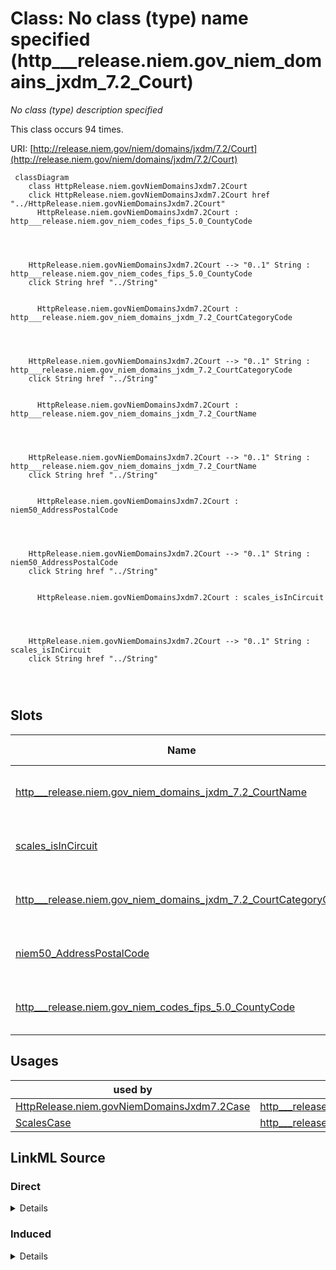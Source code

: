 

# Class: No class (type) name specified (http___release.niem.gov_niem_domains_jxdm_7.2_Court)


_No class (type) description specified_






This class occurs 94 times.


URI: [http://release.niem.gov/niem/domains/jxdm/7.2/Court](http://release.niem.gov/niem/domains/jxdm/7.2/Court)






```mermaid
 classDiagram
    class HttpRelease.niem.govNiemDomainsJxdm7.2Court
    click HttpRelease.niem.govNiemDomainsJxdm7.2Court href "../HttpRelease.niem.govNiemDomainsJxdm7.2Court"
      HttpRelease.niem.govNiemDomainsJxdm7.2Court : http___release.niem.gov_niem_codes_fips_5.0_CountyCode
        
          
    
    
    HttpRelease.niem.govNiemDomainsJxdm7.2Court --> "0..1" String : http___release.niem.gov_niem_codes_fips_5.0_CountyCode
    click String href "../String"

        
      HttpRelease.niem.govNiemDomainsJxdm7.2Court : http___release.niem.gov_niem_domains_jxdm_7.2_CourtCategoryCode
        
          
    
    
    HttpRelease.niem.govNiemDomainsJxdm7.2Court --> "0..1" String : http___release.niem.gov_niem_domains_jxdm_7.2_CourtCategoryCode
    click String href "../String"

        
      HttpRelease.niem.govNiemDomainsJxdm7.2Court : http___release.niem.gov_niem_domains_jxdm_7.2_CourtName
        
          
    
    
    HttpRelease.niem.govNiemDomainsJxdm7.2Court --> "0..1" String : http___release.niem.gov_niem_domains_jxdm_7.2_CourtName
    click String href "../String"

        
      HttpRelease.niem.govNiemDomainsJxdm7.2Court : niem50_AddressPostalCode
        
          
    
    
    HttpRelease.niem.govNiemDomainsJxdm7.2Court --> "0..1" String : niem50_AddressPostalCode
    click String href "../String"

        
      HttpRelease.niem.govNiemDomainsJxdm7.2Court : scales_isInCircuit
        
          
    
    
    HttpRelease.niem.govNiemDomainsJxdm7.2Court --> "0..1" String : scales_isInCircuit
    click String href "../String"

        
      
```




<!-- no inheritance hierarchy -->


## Slots

| Name | Cardinality and Range | Description | Inheritance | Occurrences |
| ---  | --- | --- | --- | --- |
| [http___release.niem.gov_niem_domains_jxdm_7.2_CourtName](../slots/http___release.niem.gov_niem_domains_jxdm_7.2_CourtName.md) | 0..1 <br/> [xsd:string](http://www.w3.org/2001/XMLSchema#string) | No slot (predicate) description specified <br/>  | direct | 94 |
| [scales_isInCircuit](../slots/scales_isInCircuit.md) | 0..1 <br/> [xsd:string](http://www.w3.org/2001/XMLSchema#string) | No slot (predicate) description specified <br/>  | direct | 94 |
| [http___release.niem.gov_niem_domains_jxdm_7.2_CourtCategoryCode](../slots/http___release.niem.gov_niem_domains_jxdm_7.2_CourtCategoryCode.md) | 0..1 <br/> [xsd:string](http://www.w3.org/2001/XMLSchema#string) | No slot (predicate) description specified <br/>  | direct | 94 |
| [niem50_AddressPostalCode](../slots/niem50_AddressPostalCode.md) | 0..1 <br/> [xsd:string](http://www.w3.org/2001/XMLSchema#string) | No slot (predicate) description specified <br/>  | direct | 40932 |
| [http___release.niem.gov_niem_codes_fips_5.0_CountyCode](../slots/http___release.niem.gov_niem_codes_fips_5.0_CountyCode.md) | 0..1 <br/> [xsd:string](http://www.w3.org/2001/XMLSchema#string) | No slot (predicate) description specified <br/>  | direct | 3035 |





## Usages

| used by | used in | type | used |
| ---  | --- | --- | --- |
| [HttpRelease.niem.govNiemDomainsJxdm7.2Case](../classes/HttpRelease.niem.govNiemDomainsJxdm7.2Case.md) | [http___release.niem.gov_niem_domains_jxdm_7.2_CaseCourt](../slots/http___release.niem.gov_niem_domains_jxdm_7.2_CaseCourt.md) | range | [HttpRelease.niem.govNiemDomainsJxdm7.2Court](../classes/HttpRelease.niem.govNiemDomainsJxdm7.2Court.md) |
| [ScalesCase](../classes/ScalesCase.md) | [http___release.niem.gov_niem_domains_jxdm_7.2_CaseCourt](../slots/http___release.niem.gov_niem_domains_jxdm_7.2_CaseCourt.md) | range | [HttpRelease.niem.govNiemDomainsJxdm7.2Court](../classes/HttpRelease.niem.govNiemDomainsJxdm7.2Court.md) |











## LinkML Source

<!-- TODO: investigate https://stackoverflow.com/questions/37606292/how-to-create-tabbed-code-blocks-in-mkdocs-or-sphinx -->

### Direct

<details>

```yaml
name: http___release.niem.gov_niem_domains_jxdm_7.2_Court
conforms_to: No schema conformance document specified
annotations:
  count:
    tag: count
    value: 94
description: No class (type) description specified
title: No class (type) name specified
from_schema: scales-kg
rank: 1000
slots:
- http___release.niem.gov_niem_domains_jxdm_7.2_CourtName
- scales_isInCircuit
- http___release.niem.gov_niem_domains_jxdm_7.2_CourtCategoryCode
- niem50_AddressPostalCode
- http___release.niem.gov_niem_codes_fips_5.0_CountyCode
slot_usage:
  http___release.niem.gov_niem_codes_fips_5.0_CountyCode:
    name: http___release.niem.gov_niem_codes_fips_5.0_CountyCode
    annotations:
      string:
        tag: string
        value: 3035
  http___release.niem.gov_niem_domains_jxdm_7.2_CourtCategoryCode:
    name: http___release.niem.gov_niem_domains_jxdm_7.2_CourtCategoryCode
    annotations:
      string:
        tag: string
        value: 94
  http___release.niem.gov_niem_domains_jxdm_7.2_CourtName:
    name: http___release.niem.gov_niem_domains_jxdm_7.2_CourtName
    annotations:
      string:
        tag: string
        value: 94
  niem50_AddressPostalCode:
    name: niem50_AddressPostalCode
    annotations:
      string:
        tag: string
        value: 40932
  scales_isInCircuit:
    name: scales_isInCircuit
    annotations:
      string:
        tag: string
        value: 94
class_uri: http://release.niem.gov/niem/domains/jxdm/7.2/Court

```
</details>

### Induced

<details>

```yaml
name: http___release.niem.gov_niem_domains_jxdm_7.2_Court
conforms_to: No schema conformance document specified
annotations:
  count:
    tag: count
    value: 94
description: No class (type) description specified
title: No class (type) name specified
from_schema: scales-kg
rank: 1000
slot_usage:
  http___release.niem.gov_niem_codes_fips_5.0_CountyCode:
    name: http___release.niem.gov_niem_codes_fips_5.0_CountyCode
    annotations:
      string:
        tag: string
        value: 3035
  http___release.niem.gov_niem_domains_jxdm_7.2_CourtCategoryCode:
    name: http___release.niem.gov_niem_domains_jxdm_7.2_CourtCategoryCode
    annotations:
      string:
        tag: string
        value: 94
  http___release.niem.gov_niem_domains_jxdm_7.2_CourtName:
    name: http___release.niem.gov_niem_domains_jxdm_7.2_CourtName
    annotations:
      string:
        tag: string
        value: 94
  niem50_AddressPostalCode:
    name: niem50_AddressPostalCode
    annotations:
      string:
        tag: string
        value: 40932
  scales_isInCircuit:
    name: scales_isInCircuit
    annotations:
      string:
        tag: string
        value: 94
attributes:
  http___release.niem.gov_niem_domains_jxdm_7.2_CourtName:
    name: http___release.niem.gov_niem_domains_jxdm_7.2_CourtName
    annotations:
      string:
        tag: string
        value: 94
    description: No slot (predicate) description specified
    examples:
    - object:
        example_object: District Court, S.D. California
        example_object_type: string
        example_predicate: http://release.niem.gov/niem/domains/jxdm/7.2/CourtName
        example_subject: scales:/Court/casd
        example_subject_type: http___release.niem.gov_niem_domains_jxdm_7.2_Court
    from_schema: scales-kg
    rank: 1000
    slot_uri: http://release.niem.gov/niem/domains/jxdm/7.2/CourtName
    alias: http___release.niem.gov_niem_domains_jxdm_7.2_CourtName
    owner: http___release.niem.gov_niem_domains_jxdm_7.2_Court
    domain_of:
    - http___release.niem.gov_niem_domains_jxdm_7.2_Court
    range: string
  scales_isInCircuit:
    name: scales_isInCircuit
    annotations:
      string:
        tag: string
        value: 94
    description: No slot (predicate) description specified
    examples:
    - object:
        example_object: Ninth
        example_object_type: string
        example_predicate: scales:isInCircuit
        example_subject: scales:/Court/casd
        example_subject_type: http___release.niem.gov_niem_domains_jxdm_7.2_Court
    from_schema: scales-kg
    rank: 1000
    slot_uri: scales:isInCircuit
    alias: scales_isInCircuit
    owner: http___release.niem.gov_niem_domains_jxdm_7.2_Court
    domain_of:
    - http___release.niem.gov_niem_domains_jxdm_7.2_Court
    range: string
  http___release.niem.gov_niem_domains_jxdm_7.2_CourtCategoryCode:
    name: http___release.niem.gov_niem_domains_jxdm_7.2_CourtCategoryCode
    annotations:
      string:
        tag: string
        value: 94
    description: No slot (predicate) description specified
    examples:
    - object:
        example_object: FED
        example_object_type: string
        example_predicate: http://release.niem.gov/niem/domains/jxdm/7.2/CourtCategoryCode
        example_subject: scales:/Court/casd
        example_subject_type: http___release.niem.gov_niem_domains_jxdm_7.2_Court
    from_schema: scales-kg
    rank: 1000
    slot_uri: http://release.niem.gov/niem/domains/jxdm/7.2/CourtCategoryCode
    alias: http___release.niem.gov_niem_domains_jxdm_7.2_CourtCategoryCode
    owner: http___release.niem.gov_niem_domains_jxdm_7.2_Court
    domain_of:
    - http___release.niem.gov_niem_domains_jxdm_7.2_Court
    range: string
  niem50_AddressPostalCode:
    name: niem50_AddressPostalCode
    annotations:
      string:
        tag: string
        value: 40932
    description: No slot (predicate) description specified
    examples:
    - object:
        example_object: '91901'
        example_object_type: string
        example_predicate: niem50:AddressPostalCode
        example_subject: scales:/Court/casd
        example_subject_type: http___release.niem.gov_niem_domains_jxdm_7.2_Court
    from_schema: scales-kg
    rank: 1000
    slot_uri: niem50:AddressPostalCode
    alias: niem50_AddressPostalCode
    owner: http___release.niem.gov_niem_domains_jxdm_7.2_Court
    domain_of:
    - http___release.niem.gov_niem_domains_jxdm_7.2_Court
    range: string
  http___release.niem.gov_niem_codes_fips_5.0_CountyCode:
    name: http___release.niem.gov_niem_codes_fips_5.0_CountyCode
    annotations:
      string:
        tag: string
        value: 3035
    description: No slot (predicate) description specified
    examples:
    - object:
        example_object: '06025'
        example_object_type: string
        example_predicate: http://release.niem.gov/niem/codes/fips/5.0/CountyCode
        example_subject: scales:/Court/casd
        example_subject_type: http___release.niem.gov_niem_domains_jxdm_7.2_Court
    from_schema: scales-kg
    rank: 1000
    slot_uri: http://release.niem.gov/niem/codes/fips/5.0/CountyCode
    alias: http___release.niem.gov_niem_codes_fips_5.0_CountyCode
    owner: http___release.niem.gov_niem_domains_jxdm_7.2_Court
    domain_of:
    - http___release.niem.gov_niem_domains_jxdm_7.2_Court
    range: string
class_uri: http://release.niem.gov/niem/domains/jxdm/7.2/Court

```
</details>